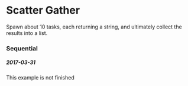 # Scatter Gather
Spawn about 10 tasks, each returning a string, and ultimately collect the results into a list.

### Sequential
##### 2017-03-31
This example is not finished